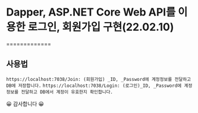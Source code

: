 # Dapper, ASP.NET Core Web API를 이용한 로그인, 회원가입 구현(22.02.10)
=============

## 사용법
`https://localhost:7038/Join: (회원가입) _ID, _Password에 계정정보를 전달하고 DB에 저장합니다.`
`https://localhost:7038/Login: (로그인)_ID, _Password에 계정정보를 전달하고 DB에서 계정이 유효한지 확인합니다.`
 

😀 감사합니다 😀
